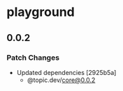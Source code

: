 # playground

## 0.0.2

### Patch Changes

- Updated dependencies [2925b5a]
  - @topic.dev/core@0.0.2

